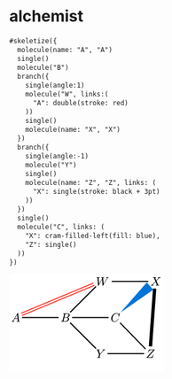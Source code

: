 # alchemist

<!--EXAMPLE(links)-->
````typ
#skeletize({
  molecule(name: "A", "A")
  single()
  molecule("B")
  branch({
    single(angle:1)
    molecule("W", links:(
      "A": double(stroke: red)
    ))
    single()
    molecule(name: "X", "X")
  })
  branch({
    single(angle:-1)
    molecule("Y")
    single()
    molecule(name: "Z", "Z", links: (
      "X": single(stroke: black + 3pt)
    ))
  })
  single()
  molecule("C", links: (
    "X": cram-filled-left(fill: blue),
    "Z": single()
  ))
})
````
![links](https://raw.githubusercontent.com/Robotechnic/alchemist/master/images/links1.png)

